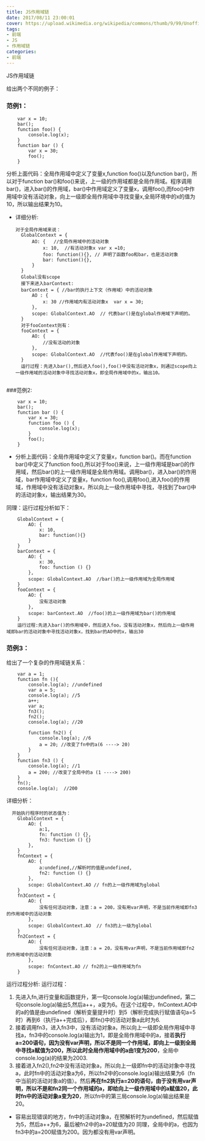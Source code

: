 ```yaml
---
title: JS作用域链
date: 2017/08/11 23:00:01
cover: https://upload.wikimedia.org/wikipedia/commons/thumb/9/99/Unofficial_JavaScript_logo_2.svg/1200px-Unofficial_JavaScript_logo_2.svg.png
tags: 
- 前端
- JS
- 作用域链
categories: 
- 前端
---
```

JS作用域链
<!--more-->


给出两个不同的例子：

### 范例1：
```
    var x = 10;
    bar();
    function foo() {
        console.log(x);
    }
    function bar () {
        var x = 30;
        foo();
    }
```
分析上面代码：全局作用域中定义了变量x,function foo()以及function bar()，所以对于function bar()和foo()来说，上一级的作用域都是全局作用域。程序调用bar()，进入bar()的作用域，bar()中作用域定义了变量x，调用foo(),而foo()中作用域中没有活动对象，向上一级即全局作用域中寻找变量x,全局环境中的x的值为10，所以输出结果为10。

- 详细分析:
  ```
  对于全局作用域来说：
    GlobalContext = { 
        AO: {   //全局作用域中的活动对象
            x: 10,  //有活动对象x var x =10;
            foo: function(){}, // 声明了函数foo和bar，也是活动对象
            bar: function(){},
        }
    }
    Global没有scope
    接下来进入barContext:
    barContext = { //bar的执行上下文（作用域）中的活动对象
        AO : {
            x: 30 //作用域内有活动对象x  var x = 30;
        },
        scope: GlobalContext.AO  // 代表bar()是在global作用域下声明的。
    }
    对于fooContext则有：
    fooContext = {
        AO: {
            //没有活动的对象
        },
        scope: GlobalContext.AO  //代表foo()是在global作用域下声明的。
    }
    运行过程：先进入bar(),然后进入foo(),foo()中没有活动对象x，则通过scope向上一级作用域的活动对象中寻找活动对象x，即全局作用域中的x，输出10。


###范例2:
```
    var x = 10;
    bar();
    function bar () {
        var x = 30;
        function foo () {
            console.log(x);
        }
        foo();
    }
```

- 分析上面代码：全局作用域中定义了变量x，function bar()。而在function bar()中定义了function foo(),所以对于foo()来说，上一级作用域是bar()的作用域，然后bar()的上一级作用域是全局作用域。调用bar()，进入bar()的作用域，bar作用域中定义了变量x，function foo(),调用foo(),进入foo()的作用域，作用域中没有活动对象x，所以向上一级作用域中寻找，寻找到了bar()中的活动对象x，输出结果为30。

同理：运行过程分析如下：

```
    GlobalContext = {
        AO: {
            x: 10,
            bar: function(){}
        }
    }
    barContext = {
        AO: {
            x: 30,
            foo: function () {}
        },
        scope: GlobalContext.AO  //bar()的上一级作用域为全局作用域
    }
    fooContext = {
        AO: {
            没有活动对象
        },
        scope: barContext.AO  //foo()的上一级作用域为bar()的作用域
    }
    运行过程:先进入bar()的作用域中，然后进入foo，没有活动对象x，然后向上一级作用域即bar的活动对象中寻找活动对象x，找到bar的AO中的x，输出30
```


### 范例3：

给出了一个复杂的作用域链关系：
```
    var a = 1;
    function fn (){
        console.log(a); //undefined
        var a = 5;
        console.log(a); //5
        a++;
        var a;
        fn3();
        fn2();
        console.log(a); //20

        function fn2() {
            console.log(a); //6
            a = 20; //改变了fn中的a(6 ----> 20)
        }
    }
    function fn3 () {
        console.log(a); //1
        a = 200; //改变了全局中的a (1 ----> 200)
    }
    fn();
    console.log(a);  //200
```
详细分析：
```
  开始执行程序时的状态值为：
    GlobalContext = {
        AO: {
            a:1,
            fn: function () {},
            fn3: function () {}
        },
    }
    fnContext = {
        AO: {
            a:undefined,//解析时的值是undefined,
            fn2: function () {}
        },
        scope: GlobalContext.AO // fn的上一级作用域为global
    }
    fn3Context = {
        AO: {
            没有任何活动对象，注意：a = 200，没有用var声明，不是当前作用域即fn3的作用域中的活动对象
        },
        scope: GlobalContext.AO  // fn3的上一级为global
    }
    fn2Context = {
        AO: {
            没有任何活动对象，注意：a = 20，没有用var声明，不是当前作用域即fn2的作用域中的活动对象
        }, 
        scope: fnContext.AO // fn2的上一级作用域为fn
    }
```
运行过程分析:
    运行过程：
1. 先进入fn,进行变量和函数提升，第一句console.log(a)输出undefined，第二句console.log(a)输出5,然后a++，a变为6。在这个过程中，fnContext.AO中的a的值是由undefined（解析变量提升时）到5（解析完成执行赋值语句a=5时）再到6（执行a++完成后），即fn()中的活动对象a此时为6.
  2. 接着调用fn3，进入fn3中，没有活动对象a，所以向上一级即全局作用域中寻找a，fn3中的console.log(a)输出为1，即是全局作用域中的a，接着**执行a=200语句，因为没有var声明，所以不是同一个作用域，即向上一级到全局中寻找a赋值为200，所以此时全局作用域中的a由1变为200**，全局中console.log(a)的结果为2003.
3. 接着进入fn2(),fn2中没有活动对象a，所以向上一级即fn中的活动对象中寻找a，此时fn中的活动对象a为6，所以fn2中的console.log(a)输出结果为6（fn中当前的活动对象a的值）。然后**再在fn2执行a=20的语句，由于没有用var声明，所以不是和fn2同一个作用域的a，即给向上一级作用域中的a赋值20，此时fn中的活动对象a变为20**，所以fn中的第三局console.log(a)输出结果是20。    
 - 容易出现错误的地方，fn中的活动对象a，在预解析时为undefined，然后赋值为5，然后a++为6，最后被fn2中的a=20赋值为20
    同理，全局中的a，也因为fn3中的a=200赋值为200。因为都没有用var声明。

